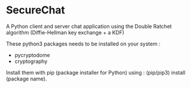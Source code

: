 # SecureChat
A Python client and server chat application using the Double Ratchet algorithm (Diffie-Hellman key exchange + a KDF)

These python3 packages needs to be installed on your system : 

- pycryptodome
- cryptography

Install them with pip (package installer for Python) using : (pip/pip3) install (package name). 
